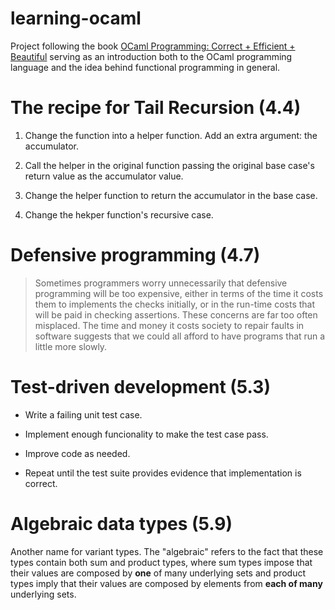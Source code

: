 # learning-ocaml

Project following the book [OCaml Programming: Correct + Efficient + Beautiful](https://cs3110.github.io/textbook/ocaml_programming.pdf) serving as an introduction both to the OCaml programming language and the idea behind functional programming in general.

# The recipe for Tail Recursion (4.4)

1. Change the function into a helper function. Add an extra argument: the accumulator.

2. Call the helper in the original function passing the original base case's return value as the accumulator value.

3. Change the helper function to return the accumulator in the base case.

4. Change the hekper function's recursive case.

# Defensive programming (4.7)

> Sometimes programmers worry unnecessarily that defensive programming will be too expensive, either in terms of the time it costs them to implements the checks initially, or in the run-time costs that will be paid in checking assertions. These concerns are far too often misplaced. The time and money it costs society to repair faults in software suggests that we could all afford to have programs that run a little more slowly.

# Test-driven development (5.3)

- Write a failing unit test case.

- Implement enough funcionality to make the test case pass.

- Improve code as needed.

- Repeat until the test suite provides evidence that implementation is correct.

# Algebraic data types (5.9)

Another name for variant types. The "algebraic" refers to the fact that these types contain both sum and product types, where sum types impose that their values are composed by **one** of many underlying sets and product types imply that their values are composed by elements from **each of many** underlying sets.
